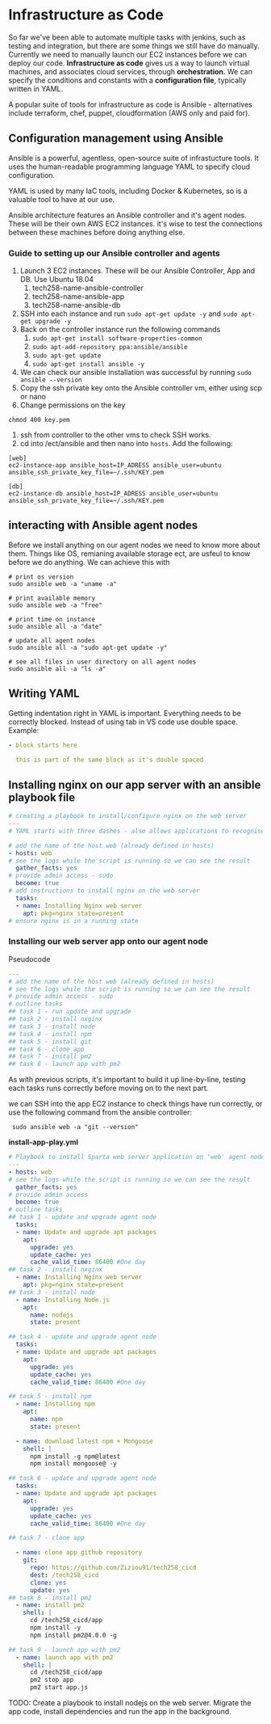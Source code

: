 # Infrastructure as Code

So far we've been able to automate multiple tasks with jenkins, such as testing and integration, but there are some things we still have do manually. Currently we need to manually launch our EC2 instances before we can deploy our code. **Infrastructure as code** gives us a way to launch virtual machines, and associates cloud services, through **orchestration**. We can specify the conditions and constants with a **configuration file**, typically written in YAML. 

A popular suite of tools for infrastructure as code is Ansible - alternatives include terraform, chef, puppet, cloudformation (AWS only and paid for).

## Configuration management using Ansible

Ansible is a powerful, agentless, open-source suite of infrastucture tools. It uses the human-readable programming language YAML to specify cloud configuration.

YAML is used by many IaC tools, including Docker & Kubernetes, so is a valuable tool to have at our use.

Ansible architecture features an Ansible controller and it's agent nodes. These will be their own AWS EC2 instances. it's wise to test the connections between these machines before doing anything else.

### Guide to setting up our Ansible controller and agents

1) Launch 3 EC2 instances. These will be our Ansible Controller, App and DB. Use Ubuntu 18.04
   1) tech258-name-ansible-controller
   2) tech258-name-ansible-app
   3) tech258-name-ansible-db
2) SSH into each instance and run `sudo apt-get update -y` and `sudo apt-get upgrade -y`
3) Back on the controller instance run the following commands
   1) `sudo apt-get install software-properties-common`
   2) `sudo apt-add-repository ppa:ansible/ansible`
   3) `sudo apt-get update`
   4) `sudo apt-get install ansible -y`
4) We can check our ansible installation was successful by running `sudo ansible --version`
5) Copy the ssh private key onto the Ansible controller vm, either using scp or nano
6) Change permissions on the key
```shell
chmod 400 key.pem
```
1) ssh from controller to the other vms to check SSH works.
2) cd into /ect/ansible and then nano into `hosts`. Add the following:
```shell
[web]
ec2-instance-app ansible_host=IP_ADRESS ansible_user=ubuntu ansible_ssh_private_key_file=~/.ssh/KEY.pem

[db]
ec2-instance-db ansible_host=IP_ADRESS ansible_user=ubuntu ansible_ssh_private_key_file=~/.ssh/KEY.pem
```

## interacting with Ansible agent nodes

Before we install anything on our agent nodes we need to know more about them. Things like OS, remianing available storage ect, are usfeul to know before we do anything. We can achieve this with
```shell
# print os version
sudo ansible web -a "uname -a"

# print available memory
sudo ansible web -a "free"

# print time on instance
sudo ansible all -a "date"

# update all agent nodes
sudo ansible all -a "sudo apt-get update -y" 

# see all files in user directory on all agent nodes
sudo ansible all -a "ls -a"
```

## Writing YAML

Getting indentation right in YAML is important. Everything needs to be correctly blocked. Instead of using tab in VS code use double space. Example:

```yml
- block starts here

  this is part of the same block as it's double spaced
```

## Installing nginx on our app server with an ansible playbook file

```yml
# creating a playbook to install/configure nginx on the web server
---
# YAML starts with three dashes - also allows applications to recognise steps (demarkated with ---), as well as YAML code in text files

# add the name of the host web (already defined in hosts)
- hosts: web
# see the logs while the script is running so we can see the result
  gather_facts: yes
# provide admin access - sudo
  become: true
# add instructions to install nginx on the web server
  tasks:
  - name: Installing Nginx web server
    apt: pkg=nginx state=present
# ensure nginx is in a running state
```
### Installing our web server app onto our agent node

Pseudocode
```yml
---
# add the name of the host web (already defined in hosts)
# see the logs while the script is running so we can see the result
# provide admin access - sudo
# outline tasks
## task 1 - run update and upgrade
## task 2 - install nxginx
## task 3 - install node
## task 4 - install npm
## task 5 - install git
## task 6 - clone app
## task 7 - install pm2
## task 8 - launch app with pm2

```
As with previous scripts, it's important to build it up line-by-line, testing each tasks runs correctly before moving on to the next part. 

we can SSH into the app EC2 instance to check things have run correctly, or use the following command from the ansible controller:
```shell
 sudo ansible web -a "git --version"
```

**install-app-play.yml**
```yml
# Playbook to install Sparta web server application on 'web' agent node
---
- hosts: web
# see the logs while the script is running so we can see the result
  gather_facts: yes
# provide admin access
  become: true
# outline tasks
## task 1 - update and upgrade agent node
  tasks:
  - name: Update and upgrade apt packages
    apt:
      upgrade: yes
      update_cache: yes
      cache_valid_time: 86400 #One day
## task 2 - install nxginx
  - name: Installing Nginx web server
    apt: pkg=nginx state=present
## task 3 - install node
  - name: Installing Node.js
    apt:
      name: nodejs
      state: present

## task 4 - update and upgrade agent node
  tasks:
  - name: Update and upgrade apt packages
    apt:
      upgrade: yes
      update_cache: yes
      cache_valid_time: 86400 #One day

## task 5 - install npm
  - name: Installing npm
    apt:
      name: npm
      state: present

  - name: download latest npm + Mongoose
    shell: |
      npm install -g npm@latest
      npm install mongoose@ -y

## task 6 - update and upgrade agent node
  tasks:
  - name: Update and upgrade apt packages
    apt:
      upgrade: yes
      update_cache: yes
      cache_valid_time: 86400 #One day

## task 7 - clone app

  - name: clone app github repository
    git:
      repo: https://github.com/Ziziou91/tech258_cicd
      dest: /tech258_cicd
      clone: yes
      update: yes
## task 8 - install pm2
  - name: install pm2
    shell: |
      cd /tech258_cicd/app
      npm install -y
      npm install pm2@4.0.0 -g

## task 9 - launch app with pm2
  - name: launch app with pm2
    shell: |
      cd /tech258_cicd/app
      pm2 stop app
      pm2 start app.js
```


TODO: Create a playbook to install nodejs on the web server. Migrate the app code, install dependencies and run the app in the background. 